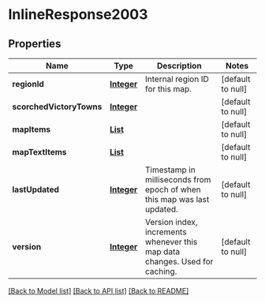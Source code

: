 # InlineResponse2003
## Properties

Name | Type | Description | Notes
------------ | ------------- | ------------- | -------------
**regionId** | [**Integer**](integer.md) | Internal region ID for this map. | [default to null]
**scorchedVictoryTowns** | [**Integer**](integer.md) |  | [default to null]
**mapItems** | [**List**](MapItem.md) |  | [default to null]
**mapTextItems** | [**List**](MapTextItem.md) |  | [default to null]
**lastUpdated** | [**Integer**](integer.md) | Timestamp in milliseconds from epoch of when this map was last updated. | [default to null]
**version** | [**Integer**](integer.md) | Version index, increments whenever this map data changes. Used for caching. | [default to null]

[[Back to Model list]](../README.md#documentation-for-models) [[Back to API list]](../README.md#documentation-for-api-endpoints) [[Back to README]](../README.md)

